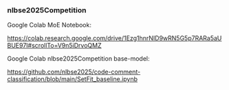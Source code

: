 ### nlbse2025Competition 

Google Colab MoE Notebook:

https://colab.research.google.com/drive/1Ezg1hnrNID9wRN5G5p7RARa5aUBUE97I#scrollTo=V9n5iDrvoQMZ

Google Colab nlbse2025Competition base-model:

https://github.com/nlbse2025/code-comment-classification/blob/main/SetFit_baseline.ipynb
